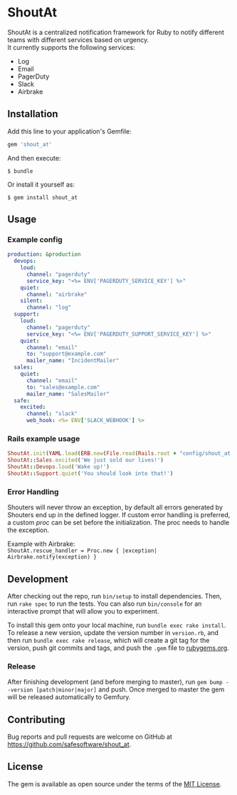 # ShoutAt

ShoutAt is a centralized notification framework for Ruby to notify different teams with different services based on 
urgency.  
It currently supports the following services:
* Log
* Email
* PagerDuty
* Slack
* Airbrake

## Installation

Add this line to your application's Gemfile:

```ruby
gem 'shout_at'
```

And then execute:

    $ bundle

Or install it yourself as:

    $ gem install shout_at

## Usage

### Example config
```YAML
production: &production
  devops:
    loud:
      channel: "pagerduty"
      service_key: "<%= ENV['PAGERDUTY_SERVICE_KEY'] %>"
    quiet:
      channel: "airbrake"
    silent:
      channel: "log"
  support:
    loud:
      channel: "pagerduty"
      service_key: "<%= ENV['PAGERDUTY_SUPPORT_SERVICE_KEY'] %>"
    quiet:
      channel: "email"
      to: "support@example.com"
      mailer_name: "IncidentMailer"
  sales:
    quiet:
      channel: "email"
      to: "sales@example.com"
      mailer_name: "SalesMailer"
  safe:
    excited:
      channel: "slack"
      web_hook: <%= ENV['SLACK_WEBHOOK'] %>
```

### Rails example usage
```ruby
ShoutAt.init(YAML.load(ERB.new(File.read(Rails.root + "config/shout_at.yml")).result)[Rails.env], Rails.logger)  
ShoutAt::Sales.excited('We just sold our lives!')
ShoutAt::Devops.loud('Wake up!')
ShoutAt::Support.quiet('You should look into that!')
```

### Error Handling

Shouters will never throw an exception, by default all errors generated by Shouters end up in the defined logger.
If custom error handling is preferred, a custom _proc_ can be set before the initialization. The proc needs to handle
the exception. 

Example with Airbrake:  
`ShoutAt.rescue_handler = Proc.new { |exception| Airbrake.notify(exception) }`

## Development

After checking out the repo, run `bin/setup` to install dependencies. Then, run `rake spec` to run the tests. You can also run `bin/console` for an interactive prompt that will allow you to experiment.

To install this gem onto your local machine, run `bundle exec rake install`. To release a new version, update the version number in `version.rb`, and then run `bundle exec rake release`, which will create a git tag for the version, push git commits and tags, and push the `.gem` file to [rubygems.org](https://rubygems.org).

### Release

After finishing development (and before merging to master), run `gem bump --version [patch|minor|major]` and push. Once
merged to master the gem will be released automatically to Gemfury.

## Contributing

Bug reports and pull requests are welcome on GitHub at https://github.com/safesoftware/shout_at.


## License

The gem is available as open source under the terms of the [MIT License](http://opensource.org/licenses/MIT).

